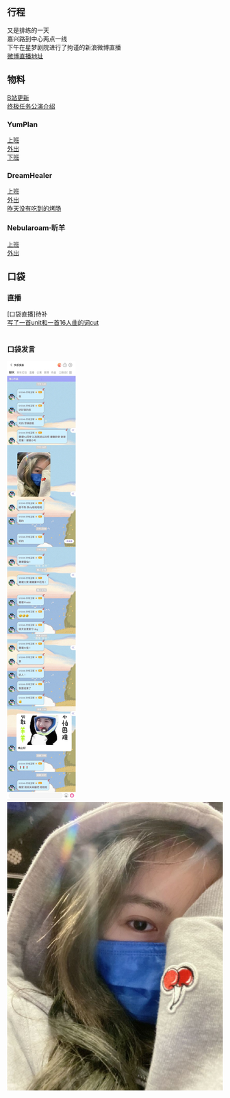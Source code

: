 ## 行程
又是排练的一天<br>
嘉兴路到中心两点一线<br>
下午在星梦剧院进行了拘谨的新浪微博直播<br>
[微博直播地址](
https://weibo.com/5228056212/KpMO7kFYG?from=page_1005055236952807_profile&wvr=6&mod=weibotime&type=comment
)

## 物料
[B站更新](https://www.bilibili.com/video/BV1Lf4y157Wt)<br>
[终极任务公演介绍](https://www.bilibili.com/video/BV11o4y1D7yV)<br>
### YumPlan
[上班](https://weibo.com/7335378002/KpKN616bj?from=page_1005057335378002_profile&wvr=6&mod=weibotime&type=comment#_rnd1626963909017)<br>
[外出](https://weibo.com/7335378002/KpMZBdmUy?from=page_1005057335378002_profile&wvr=6&mod=weibotime&type=comment#_rnd1626963911571)<br>
[下班](https://weibo.com/7335378002/KpOUE0mT9?from=page_1005057335378002_profile&wvr=6&mod=weibotime&type=comment#_rnd1626963907332)<br>

### DreamHealer
[上班](https://weibo.com/6375088879/KpKQLeYzf?from=page_1005056375088879_profile&wvr=6&mod=weibotime)<br>
[外出](https://weibo.com/6375088879/KpN6Utdl2?from=page_1005056375088879_profile&wvr=6&mod=weibotime&type=comment#_rnd1626964095894)<br>
[昨天没有吃到的烤肠](https://weibo.com/6375088879/KpG0aipJJ?from=page_1005056375088879_profile&wvr=6&mod=weibotime&type=comment)<br>

### Nebularoam·昕羊
[上班](https://weibo.com/7584954147/KpTLFfPNw?type=comment#_rnd1626964200489)<br>
[外出](https://weibo.com/7584954147/KpOYXFVQk?type=comment#_rnd1626964199652)<br>

## 口袋
### 直播
[口袋直播]待补<br>
[写了一首unit和一首16人曲的词cut](http://t.cn/A6fnCxxY?m=4661881610703881&u=7302184557)<br><br>

### 口袋发言
![口袋发言](./pocket48/imgs/messages.jpeg)<br>
![口袋图片1](./pocket48/imgs/P1.jpeg)<br>
